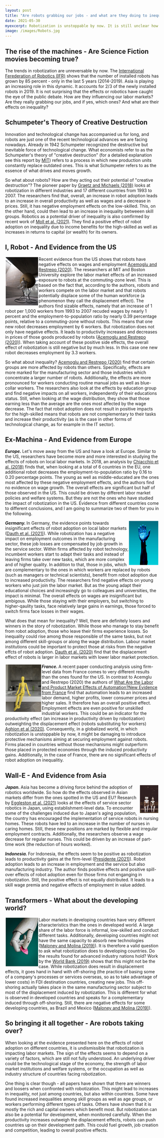 ```yaml
---
layout: post
title: "Are robots grabbing our jobs - and what are they doing to inequality?"
date: 2021-05-30
myexcerpt: Robotization is unstoppable by now. It is still unclear how these technological improvements will affect labor markets, and especially the poor. Are they a potential to reduce inequality - or a threat further exacerbating already existing gaps?  
image: /images/Robots.jpg
---
```


## The rise of the machines - Are Science Fiction movies becoming true?

The trends in robotization are unreversable by now. The [International Ferederation of Robotics (IFR)](https://ifr.org/ifr-press-releases/news/record-2.7-million-robots-work-in-factories-around-the-globe) shows that the number of installed robots has grown by 85 percent - only in the last 5 years (2014-2019). Asia is playing an increasing role in this dynamic. It accounts for 2/3 of the newly installed robots in 2019. It is not surprising that the effects or robotics have caught the eye of the public debate. How are they influencing our labor markets? Are they really grabbing our jobs, and if yes, which ones? And what are their effects on inequality? 

## Schumpeter's Theory of Creative Destruction

Innovation and technological change has accompanied us for long, and robots are just one of the recent technological advances we are facing nowadays. Already in 1942 Schumpeter recognized the destructive but inevitable force of technological change. What economists refer to as the Schumpeter's theory of "creative destruction" (for a detailed explanation see this report by [MIT](https://economics.mit.edu/files/1785)) refers to a process in which new production units constantly replace outdated ones. This is what Schumpeter refers to as the essence of what drives and moves growth. 

So what about robots? How are they acting out their potential of "creative destruction"? The pioneer paper by [Graetz and Michaels (2018)](https://direct.mit.edu/rest/article/100/5/753/58489/Robots-at-Work) looks at robotization in different industries and 17 different countries from 1993 to 2007. The researchers find that, overall, an increase in robot adoption leads to an increase in overall productivity as well as wages and a decrease in prices. Still, it has negative employment effects on the low-skilled. This, on the other hand, could then lead to an increase in inequality betweeen skill groups. Robotics as a potential driver of inequality is also comfirmed by recent work of [Moll et al. (2021)](https://www.nber.org/papers/w28440). They find a positive effect of robot adoption on inequality due to income benefits for the high-skilled as well as increases in returns to capital (or wealth) for its owners. 

## I, Robot - And Evidence from the US 

<img src="/images/robots_us.jpg" alt="robots_us" style="float:left;margin: 2px 2px 2px 2px;max-width:21%;"/>

Recent evidence from the US shows that robots have negative effects on wages and employment [Acemoglu and Restrepo (2020)](https://economics.mit.edu/files/19696). The researchers at MIT and Boston University explore the labor market effects of an increased exposure to robots at the commuting-zone level. This is based on the fact that, according to the authors, robots and workers compete on the labor market and that robots potentially displace some of the human workforce (a phenomenon they call the displacement effect). The authors find sizable effects, namely that an increase of 1 robot per 1,000 workers from 1993 to 2007 recuded wages by nearly 1 percent and the employment-to-population ratio by nearly 0.39 percentage points, relative to a commuting-zone without robots. This means that one new robot decreases employment by 6 workers. 
But robotization does not only have negative effects. It leads to productivity increases and decreases in prices of those goods produced by robots ([Acemoglu and Restrepo (2020)](https://economics.mit.edu/files/19696)). When taking account of these positive side effects, the overall effect of robotization is still negative but by much less. In this case one new robot decreases employment by 3.3 workers.  

So what about inequality? [Acemoglu and Restrepo (2020)](https://economics.mit.edu/files/19696) find that certain groups are more affected by robots than others. Specifically, effects are more marked for the manufacturing sector and those industries which concentrate a larger number of robots. Additionally, the effects are more pronounced for workers conducting routine manual jobs as well as blue-collar workers. The researchers also look at the effects by education group and find negative impacts on all workers, independently of their educations status. Still, when looking at the wage distribution, they show that those earning less than the average are the ones most affected by the wage decrease. The fact that robot adoption does not result in positive impacts for the high-skilled means that robots are not complementary to their tasks and increase their productivity (as is the case in other forms of technological change, as for example in the IT sector). 

## Ex-Machina - And Evidence from Europe

<b><i>Europe. </i></b> Let's move away from the US and have a look at Europe. Similar to the US, researchers have become more and more interested in studying the effects of robots on local labor markets. In 2018, an analysis by [Chiacchio et al. (2018)](https://www.bruegel.org/2018/04/the-impact-of-industrial-robots-on-eu-employment-and-wages-a-local-labour-market-approach/) finds that, when looking at a total of 6 countries in the EU, one additional robot decreases the employment-to-population ratio by 0.16 to 0.20 percentage points. The young as well as middle-educated are the ones most affected by these negative employment effects, and the authors find no evidence on wage growth. The overall effects are significant but half of those observed in the US. This could be driven by different labor market policies and welfare systems. But they are not the ones who have studied the impact of robotization in the US. Evidence from different countries come to different conclusions, and I am going to summarize two of them for you in the following. 

<img src="/images/robots_germany.jpg" alt="robots_germany" style="float:right;margin: 2px 2px 2px 2px;max-width:19%;"/>

<b><i>Germany. </i></b> In Germany, the evidence points towards insignificant effects of robot adoption on local labor markets ([Dauth et al. (2021)](https://academic.oup.com/jeea/advance-article/doi/10.1093/jeea/jvab012/6179884)). While robotization has a negative impact on employment outcomes in the manufacturing sector, these job losses are compensated by job growth in the service sector. Within firms affected by robot technology, incumbent workers start to adapt their tasks and instead of leaving firms take over new tasks, which are more complex and of higher quality. In addition to that, those in jobs, which are complementary to the ones in which workers are replaced by robots (such as managers or technical scientists), benefit from robot adoption due to increased productivity. The researchers find negative effects on young workers who just join the labor market. But as the young adapt their educational choices and increasingly go to colleagues and universities, the impact is minimal. The overall effects on wages are insignificant but ambigous. While those staying with their employers, but switching to higher-qaulity tasks, face relatively large gains in earnings, those forced to switch firms face losses in their wages. 

What does that mean for inequality? Well, there are definitely losers and winners in the story of robotization. While those who manage to stay benefit from robot adoption, those who leave their firms experience losses. So inequality could rise among those responsible of the same tasks, but not among different skill-groups or along the wage distribution. Labour market institutions could be important to protect those at risks from the negative effcts of robot adoption. [Dauth et al. (2020)](https://www.nber.org/system/files/working_papers/w28322/w28322.pdf) find that the displacement effect of robots is larger in labor markets with lower labor market protection.  
 
<img src="/images/robots_france.jpg" alt="robots_france" style="float:left;margin: 2px 2px 2px 2px;max-width:23%;"/>

<b><i>France. </i></b> A recent paper conducting analysis using firm-level data from France comes to very different results than the ones found for the US. In contrast to Acemglu and Restrepo (2020) the authors of [What Are the Labor and Product Market Effects of Automation?New Evidence from France](https://scholar.harvard.edu/files/aghion/files/what_are_the_labor_and_product_market_effects_of_automation_jan2020.pdf) find that automation leads to an increased labor demand, higher profits, lower consumer prices and higher sales. It therefore has an overall positive effect. Employment effects are even positive for unskilled industrial workers. This could be an indicator for the productivity effect (an increase in productivity driven by robotization) outweighting the displacement effect (robots substituting for workers) [Aghion et al (2020)](https://scholar.harvard.edu/files/aghion/files/what_are_the_labor_and_product_market_effects_of_automation_jan2020.pdf). Consequently, in a globalized world, in which robotization is unstoppable by now, it might be damaging to introduce protective mechanisms aiming at securing employment against robots. Firms placed in countries without those mechanisms might outperform those placed in protected economies through the induced productivity gains. Additionally, in the case of France, there are no significant effects of robot adoption on inequalitiy. 

## Wall-E - And Evidence from Asia

<img src="/images/robots_japan.jpg" alt="robots_japan" style="float:right;margin: 2px 2px 2px 2px;max-width:12%;"/>

<b><i>Japan. </i></b> Asia has become a driving force behind the adoption of robotics worldwide. So how do the effects observed in Asian markets differ from the ones spotted in the US and EU? Research by [Eggleston et al. (2021)](https://www.nber.org/papers/w28322) looks at the effects of service sector robotics in Japan, using establishment-level data. To encounter some of the challenges induced due to Japan's aging population, the country has encouraged the implementation of service robots in nursing homes. These robots have led to an increase in the number of nurses in caring homes. Still, these new positions are marked by flexible and irregular employment contracts. Additionally, the researchers observe a wage decrease for regular nurses. This could be driven by an increase of part-time work (the reduction of hours worked). 

<b><i>Indonesia. </i></b>For Indonesia, the effects seem to be positive as robotization leads to productivity gains at the firm-level ([Presidente (2021)](https://openknowledge.worldbank.org/handle/10986/35566?locale-attribute=es)). Robot adoption leads to an increase in employment and the service but also manufacturing industry. The author finds positive effects and positive spill-over effects of robot adoption even for those firms not enganging in robotization. Still, the positive effect is not equally distributed. It leads to a skill wage premia and negative effects of employment in value added. 

## Transformers - What about the developing world? 

<img src="/images/robots_dev.jpg" alt="robots_dev" style="float:left;margin: 2px 2px 2px 2px;max-width:21%;"/>

Labor markets in developing countries have very different characteristics than the ones in developed world. A large share of the labor force is informal, low-skilled and conduct different tasks. Additionally, developing countries might not have the same capacity to absorb new technologies ([Maloney and Molina (2019)](https://openknowledge-worldbank-org.emedien.ub.uni-muenchen.de/bitstream/handle/10986/33301/Is-Automation-Labor-Displacing-in-the-Developing-Countries-Too-Robots-Polarization-and-Jobs.pdf?sequence=1&isAllowed=y)). It is therefore a valid question to ask what robotization does to developing countries. Do the results found for advanced industry nations hold? Work by the [World Bank (2019)](https://elibrary.worldbank.org/doi/abs/10.1596/33301) shows that this might not be the case. While robotization does result in displacement effects, it goes hand in hand with off-shoring (the practice of basing some of a company's processes or services overseas, so as to take advantage of lower costs) in FDI destination countries, creating new jobs. This off-shoring actually takes place in the same manufacturing sector subject to most of the displacement induced by robotization. This is different for what is observed in developed countries and speaks for a complementary induced through off-shoring. Still, there are negative effects for some developing countries, as Brazil and Mexico ([Maloney and Molina (2019)](https://openknowledge-worldbank-org.emedien.ub.uni-muenchen.de/bitstream/handle/10986/33301/Is-Automation-Labor-Displacing-in-the-Developing-Countries-Too-Robots-Polarization-and-Jobs.pdf?sequence=1&isAllowed=y)). 

## So bringing it all together - Are robots taking over? 

When looking at the evidence presented here on the effects of robot adoption on different countries, it is undismissible that robotization is impacting labor markets. The sign of the effects seems to depend on a variety of factors, which are still not fully understood. An underlying driver could be the technological stage of the economy, the strength of labor market institutions and welfare systems, or the occupation as well as industry structure of countries facing robotization. 

One thing is clear though - all papers have shown that there are winners and loosers when confronted with robotization. This might lead to increases in inequality, not just among countries, but also within countries. Some have found increased inequalities among skill groups as well as age groups, or workers performing different types of tasks. Others have shown that it is mostly the rich and capital owners which benefit most. But robotization can also be a potential for development, when monitored carefully. When the productivity increases outweigh the displacement effects, robots can push countries up on their development path. This could fuel growth, job creation and competition, leading to overall positive effects. 
